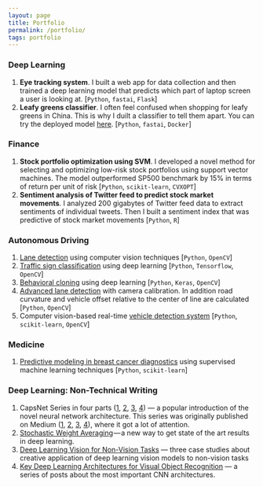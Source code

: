```yaml
---
layout: page
title: Portfolio
permalink: /portfolio/
tags: portfolio
---
```


### Deep Learning

1. **Eye tracking system**. I built a web app for data collection and then trained a deep learning model that predicts which part of laptop screen a user is looking at. [`Python`, `fastai`, `Flask`]
2. **Leafy greens classifier**. I often feel confused when shopping for leafy greens in China. This is why I duilt a classifier to tell them apart. You can try the deployed model [here](https://herbs.onrender.com/). [`Python`, `fastai`, `Docker`]

<!--1. [Eye tracking system](/portfolio/eye-tracker/). I built a web app for data collection and then trained a model that predicts which part of laptop screen a user is looking at. [`Python`, `fastai`, `Flask`]
2. Building a [leafy greens classifier](/portfolio/leafy-greens-classifier/). You can try the deployed model [here](https://herbs.onrender.com/). [`Python`, `fastai`, `Docker`]-->

### Finance

1. **Stock portfolio optimization using SVM**. I developed a novel method for selecting and optimizing low-risk stock portfolios using support vector machines. The model outperformed SP500 benchmark by 15% in terms of return per unit of risk [`Python`, `scikit-learn`, `CVXOPT`]
2. **Sentiment analysis of Twitter feed to predict stock market movements**. I analyzed 200 gigabytes of Twitter feed data to extract sentiments of individual tweets. Then I built a sentiment index that was predictive of stock market movements [`Python`, `R`]

### Autonomous Driving

1. [Lane detection](/portfolio/lane-finding/) using computer vision techniques [`Python`, `OpenCV`]
2. [Traffic sign classification](/portfolio/traffic-signs-classification/) using deep learning [`Python`, `Tensorflow`, `OpenCV`]
3. [Behavioral cloning](/portfolio/behavioral-cloning/) using deep learning [`Python`, `Keras`, `OpenCV`]
4. [Advanced lane detection](/portfolio/advanced-lane-finding/) with camera calibration. In addition road curvature and vehicle offset relative to the center of line are calculated [`Python`, `OpenCV`]
5. Computer vision-based real-time [vehicle detection system](/portfolio/vehicle-detection-cv/) [`Python`, `scikit-learn`, `OpenCV`]

### Medicine

1. [Predictive modeling in breast cancer diagnostics](/portfolio/breast-cancer-diagnostics/) using supervised machine learning techniques [`Python`, `scikit-learn`]

### Deep Learning: Non-Technical Writing

1. CapsNet Series in four parts ([1](/capsules-1/), [2](https://pechyonkin.me/capsules-2/), [3](/capsules-3/), [4](/capsules-4/)) — a popular introduction of the novel neural network architecture. This series was originally published on Medium ([1](https://medium.com/ai%C2%B3-theory-practice-business/understanding-hintons-capsule-networks-part-i-intuition-b4b559d1159b), [2](https://medium.com/ai%C2%B3-theory-practice-business/understanding-hintons-capsule-networks-part-ii-how-capsules-work-153b6ade9f66), [3](https://medium.com/ai%C2%B3-theory-practice-business/understanding-hintons-capsule-networks-part-iii-dynamic-routing-between-capsules-349f6d30418), [4](https://medium.com/@pechyonkin/part-iv-capsnet-architecture-6a64422f7dce)), where it got a lot of attention.
2. [Stochastic Weight Averaging](/stochastic-weight-averaging/) — a new way to get state of the art results in deep learning.
3. [Deep Learning Vision for Non-Vision Tasks](/deep-learning-vision-non-vision-tasks/) — three case studies about creative application of deep learning vision models to non-vision tasks
4. [Key Deep Learning Architectures for Visual Object Recognition](/architectures/) — a series of posts about the most important CNN architectures.